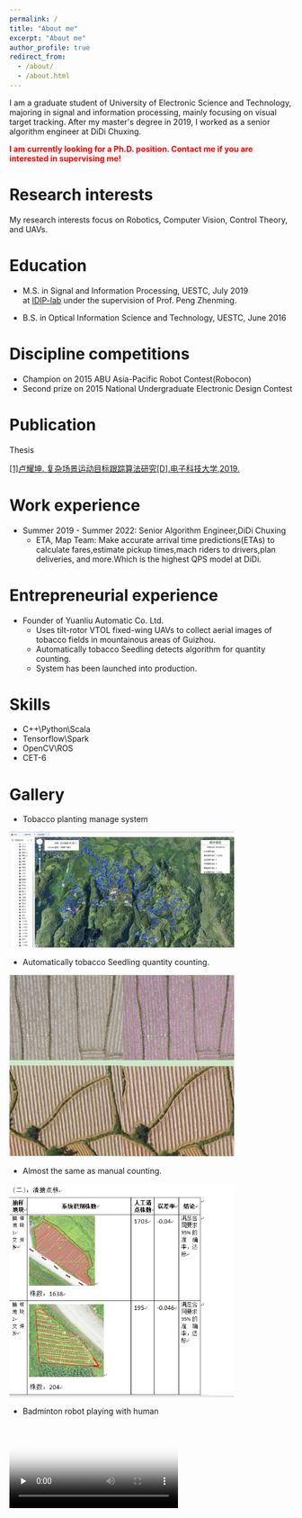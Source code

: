 ```yaml
---
permalink: /
title: "About me"
excerpt: "About me"
author_profile: true
redirect_from: 
  - /about/
  - /about.html
---
```

  I am a graduate student of University of Electronic Science and Technology, majoring in signal and information processing, mainly focusing on visual target tracking. After my master's degree in 2019, I worked as a senior algorithm engineer at DiDi Chuxing. 
 
  **<font color=red>I am currently looking for a Ph.D. position. Contact me if you are interested in supervising me!</font><br />**

Research interests
======
My research interests focus on Robotics, Computer Vision, Control Theory, and UAVs.


Education
======
* M.S. in Signal and Information Processing, UESTC, July 2019  
at [IDIP-lab](https://idiplab.uestc.cn/) under the supervision of Prof. Peng Zhenming.

* B.S. in Optical Information Science and Technology, UESTC, June 2016

Discipline competitions 
======
* Champion on 2015 ABU Asia-Pacific Robot Contest(Robocon)  
* Second prize on 2015 National Undergraduate Electronic Design Contest


Publication
======
Thesis

[[1]卢耀坤. 复杂场景运动目标跟踪算法研究[D].电子科技大学,2019.](files/thesis-tracking.pdf)


Work experience
======
* Summer 2019 - Summer 2022: Senior Algorithm Engineer,DiDi Chuxing 
  * ETA, Map Team: Make accurate arrival time predictions(ETAs) to calculate fares,estimate pickup times,mach riders to drivers,plan deliveries, and more.Which is the highest QPS model at DiDi.


Entrepreneurial experience
======
* Founder of Yuanliu Automatic Co. Ltd.  
  * Uses tilt-rotor VTOL fixed-wing UAVs to collect aerial images of tobacco fields in mountainous areas of Guizhou.
  * Automatically tobacco Seedling detects algorithm for quantity counting. 
  * System has been launched into production.

Skills
======
* C++\Python\Scala
* Tensorflow\Spark
* OpenCV\ROS
*	CET-6


Gallery
======
* Tobacco planting manage system  
<img src="files/tobacco2.png" alt="drawing" width="400"/>

* Automatically tobacco Seedling quantity counting.  
<img src="files/tobacco_detect.png" alt="drawing" width="400"/>

* Almost the same as manual counting.  
<img src="files/tobacco_count.png" alt="drawing" width="400"/>


* Badminton robot playing with human  
<video id="video" controls="" preload="none" poster="files/badminton-robot_Moment.jpg">
      <source id="mp4" src="files/badminton-robot.mp4" type="video/mp4" alt="drawing" width="500">
</videos>